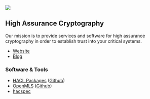 ![][logo]

## High Assurance Cryptography

Our mission is to provide services and software for high assurance cryptography in order to establish trust into your critical systems.

* [Website](https://www.cryspen.com/)
* [Blog](https://blog.cryspen.com/)

### Software & Tools
* [HACL Packages](https://tech.cryspen.com/hacl-packages/) ([Github](https://github.com/cryspen/hacl-packages/))
* [OpenMLS](https://openmls.tech/) ([Github](https://github.com/openmls/openmls/))
* [hacspec](https://github.com/hacspec/hacspec)

[logo]: logo.png
